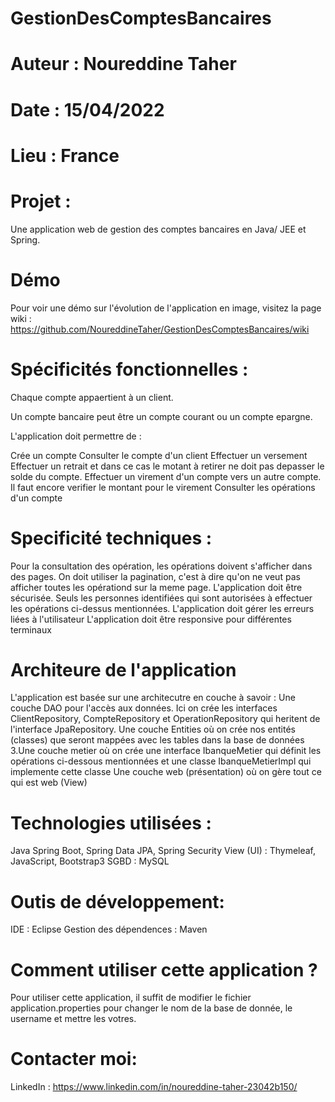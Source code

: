 # GestionDesComptesBancaires

# Auteur : Noureddine Taher
# Date : 15/04/2022
# Lieu : France
# Projet :
Une application web de gestion des comptes bancaires en Java/ JEE et Spring.

# Démo
Pour voir une démo sur l'évolution de l'application en image, visitez la page wiki : https://github.com/NoureddineTaher/GestionDesComptesBancaires/wiki
# Spécificités fonctionnelles :
Chaque compte appaertient à un client.

Un compte bancaire peut être un compte courant ou un compte epargne.

L'application doit permettre de :

Crée un compte
Consulter le compte d'un client
Effectuer un versement
Effectuer un retrait et dans ce cas le motant à retirer ne doit pas depasser le solde du compte.
Effectuer un virement d'un compte vers un autre compte. Il faut encore verifier le montant pour le virement
Consulter les opérations d'un compte
# Specificité techniques :
Pour la consultation des opération, les opérations doivent s'afficher dans des pages. On doit utiliser la pagination, c'est à dire qu'on ne veut pas afficher toutes les opérationd sur la meme page.
L'application doit être sécurisée. Seuls les personnes identifiées qui sont autorisées à effectuer les opérations ci-dessus mentionnées.
L'application doit gérer les erreurs liées à l'utilisateur
L'application doit être responsive pour différentes terminaux
# Architeure de l'application
L'application est basée sur une architecutre en couche à savoir :
Une couche DAO pour l'accès aux données. Ici on crée les interfaces ClientRepository, CompteRepository et OperationRepository qui heritent de l'interface JpaRepository.
Une couche Entities où on crée nos entités (classes) que seront mappées avec les tables dans la base de données 3.Une couche metier où on crée une interface IbanqueMetier qui définit les opérations ci-dessous mentionnées et une classe IbanqueMetierImpl qui implemente cette classe
Une couche web (présentation) où on gère tout ce qui est web (View)
# Technologies utilisées :
Java
Spring Boot,
Spring Data JPA, 
Spring Security
View (UI) : Thymeleaf, JavaScript, Bootstrap3
SGBD : MySQL
# Outis de développement:
IDE : Eclipse
Gestion des dépendences : Maven
# Comment utiliser cette application ?
Pour utiliser cette application, il suffit de modifier le fichier application.properties pour changer le nom de la base de donnée, le username et mettre les votres.
# Contacter moi:
LinkedIn : https://www.linkedin.com/in/noureddine-taher-23042b150/
